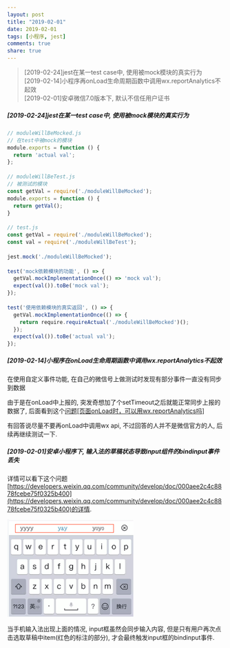```yaml
---
layout: post
title: "2019-02-01"
date: 2019-02-01
tags: [小程序, jest]
comments: true
share: true
---
```


> [2019-02-24]jest在某一test case中, 使用被mock模块的真实行为 <br>
> [2019-02-14]小程序再onLoad生命周期函数中调用wx.reportAnalytics不起效 <br>
> [2019-02-01]安卓微信7.0版本下, 默认不信任用户证书

##### [2019-02-24]jest在某一test case中, 使用被mock模块的真实行为

```js
// moduleWillBeMocked.js
// 在test中被mock的模块
module.exports = function () {
  return 'actual val';
};

// moduleWillBeTest.js
// 被测试的模块
const getVal = require('./moduleWillBeMocked');
module.exports = function () {
  return getVal();
}

// test.js
const getVal = require('./moduleWillBeMocked');
const val = require('./moduleWillBeTest');

jest.mock('./moduleWillBeMocked');

test('mock依赖模块的功能', () => {
  getVal.mockImplementationOnce(() => 'mock val');
  expect(val()).toBe('mock val');
});

test('使用依赖模块的真实返回', () => {
  getVal.mockImplementationOnce(() => {
    return require.requireActual('./moduleWillBeMocked')();
  });
  expect(val()).toBe('actual val');
});
```

##### [2019-02-14]小程序在onLoad生命周期函数中调用wx.reportAnalytics不起效

在使用自定义事件功能, 在自己的微信号上做测试时发现有部分事件一直没有同步到数据

由于是在onLoad中上报的, 突发奇想加了个setTimeout之后就能正常同步上报的数据了, 后面看到这个[问题[页面onLoad时，可以用wx.reportAnalytics吗]](https://developers.weixin.qq.com/community/develop/doc/f8353fde6017affc3da48ba8392f169e)

有回答说尽量不要再onLoad中调用wx api, 不过回答的人并不是微信官方的人, 后续再继续测试一下.

##### [2019-02-01]安卓小程序下, 输入法的草稿状态导致input组件的bindinput事件丢失

详情可以看下这个问题[https://developers.weixin.qq.com/community/develop/doc/000aee2c4c8878fcebe75f0325b400](https://developers.weixin.qq.com/community/develop/doc/000aee2c4c8878fcebe75f0325b400)的详情. 

![输入法草稿状态](/images/2019-02/input.png)

当手机输入法出现上面的情况, input框虽然会同步输入内容, 但是只有用户再次点击选取草稿中item(红色的标注的部分), 才会最终触发input框的bindinput事件.
